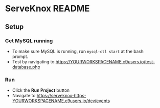 
# ServeKnox README

## Setup

### Get MySQL running
* To make sure MySQL is running, run `mysql-ctl start` at the bash prompt.
* Test by navigating to https://YOURWORKSPACENAME.c9users.io/test-database.php

### Run
* Click the **Run Project** button
* Navigate to https://serveknox-https-YOURWORKSPACENAME.c9users.io/dev/events


